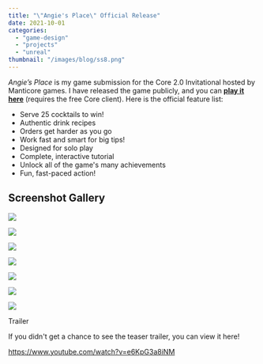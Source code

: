 ```yaml
---
title: "\"Angie's Place\" Official Release"
date: 2021-10-01
categories: 
  - "game-design"
  - "projects"
  - "unreal"
thumbnail: "/images/blog/ss8.png"
---
```


_Angie’s Place_ is my game submission for the Core 2.0 Invitational hosted by Manticore games. I have released the game publicly, and you can **[play it here](https://www.coregames.com/games/ba74cd/angies-place-release)** (requires the free Core client). Here is the official feature list:

- Serve 25 cocktails to win!
- Authentic drink recipes
- Orders get harder as you go
- Work fast and smart for big tips!
- Designed for solo play
- Complete, interactive tutorial
- Unlock all of the game's many achievements
- Fun, fast-paced action!

## Screenshot Gallery

![](/images/blog/ss7.png)

![](/images/blog/ss9.png)

![](/images/blog/ss8.png)

![](/images/blog/ss6.png)

![](/images/blog/ss5.png)

![](/images/blog/ss2.png)

![](/images/blog/ss1.png)

Trailer

If you didn't get a chance to see the teaser trailer, you can view it here!

https://www.youtube.com/watch?v=e6KpG3a8iNM
